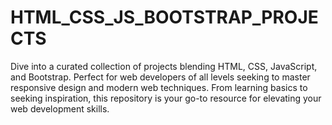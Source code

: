 # HTML_CSS_JS_BOOTSTRAP_PROJECTS
Dive into a curated collection of projects blending HTML, CSS, JavaScript, and Bootstrap. Perfect for web developers of all levels seeking to master responsive design and modern web techniques. From learning basics to seeking inspiration, this repository is your go-to resource for elevating your web development skills.
